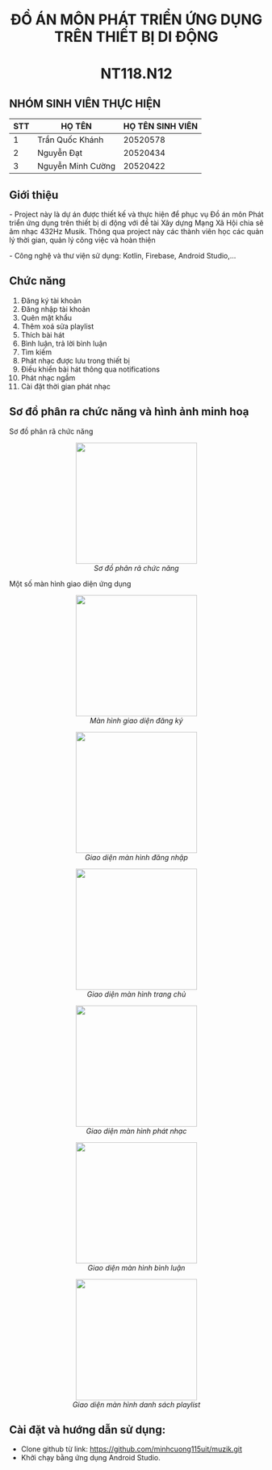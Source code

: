 <h1 align="center">ĐỒ ÁN MÔN PHÁT TRIỂN ỨNG DỤNG TRÊN THIẾT BỊ DI ĐỘNG
</h1>
<h1 align="center">
NT118.N12
</h1>

## NHÓM SINH VIÊN THỰC HIỆN

</style>
<table class="tg">
<thead>
  <tr>
    <th class="tg-7btt">STT</th>
    <th class="tg-7btt">HỌ TÊN</th>
    <th class="tg-7btt">HỌ TÊN SINH VIÊN</th>
  </tr>
</thead>
<tbody>
  <tr>
    <td class="tg-7btt">1</td>
    <td class="tg-0pky">Trần Quốc Khánh</td>
    <td class="tg-c3ow">20520578</td>
  </tr>
  <tr>
    <td class="tg-7btt">2</td>
    <td class="tg-0pky">Nguyễn Đạt</td>
    <td class="tg-c3ow">20520434</td>
  </tr>
  <tr>
    <td class="tg-7btt">3</td>
    <td class="tg-0pky">Nguyễn Minh Cường</td>
    <td class="tg-c3ow">20520422</td>
  </tr>
</tbody>
</table>

## Giới thiệu
<p align=" justify">
- Project này là dự án được thiết kế và thực hiện để phục vụ Đồ án môn Phát triển ứng dụng trên thiết bị di động với đề tài Xây dựng Mạng Xã Hội chia sẽ âm nhạc 432Hz Musik. Thông qua project này các thành viên học các quản lý thời gian, quản lý công việc và hoàn thiện

</p>
<p>
- Công nghệ và thư viện sử dụng: Kotlin, Firebase, Android Studio,... </p>
</p>


## Chức năng
1. Đăng ký tài khoản
2. Đăng nhập tài khoản
3. Quên mật khẩu
4. Thêm xoá sửa playlist
5. Thích bài hát
6. Bình luận, trả lời bình luận
7. Tìm kiếm
8. Phát nhạc được lưu trong thiết bị
9. Điều khiển bài hát thông qua notifications
10. Phát nhạc ngầm
11. Cài đặt thời gian phát nhạc

## Sơ đồ phân ra chức năng và hình ảnh minh hoạ
<p align=" justify">
Sơ đồ phân rã chức năng
</p>
</p>
<p align="center">
  <img src="picture/phanrachucnang.png" style="width: 240px; height: auto;">
  <br>
  <em>Sơ đồ phân rã chức năng</em>
</p>
</p>
</p>

Một số màn hình giao diện ứng dụng
<p align="center">
  <img src="picture/Sign_Up.png" style="width: 240px; height: auto;">
  <br>
  <em>Màn hình giao diện đăng ký</em>
</p>

<p align="center">
  <img src="picture/Sign_In.png" style="width: 240px; height: auto;">
  <br>
  <em>Giao diện màn hình đăng nhập</em>
</p>

<p align="center">
  <img src="picture/Home.png" style="width: 240px; height: auto;">
  <br>
  <em>Giao diện màn hình trang chủ</em>
</p>

<p align=" justify">
<p align="center">
  <img src="picture/phatnhac.png" style="width: 240px; height: auto;">
  <br>
  <em>Giao diện màn hình phát nhạc</em>
</p>


<p align="center">
  <img src="picture/comment.png" style="width: 240px; height: auto;">
  <br>
  <em>Giao diện màn hình bình luận</em>
</p>



<p align="center">
  <img src="picture/Playlist.png" style="width: 240px; height: auto;">
  <br>
  <em>Giao diện màn hình danh sách playlist</em>
</p>


## Cài đặt và hướng dẫn sử dụng:
- Clone github từ link: https://github.com/minhcuong115uit/muzik.git
- Khởi chạy bằng ứng dụng Android Studio.

